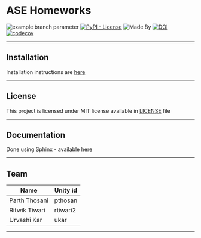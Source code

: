 # ASE Homeworks

![example branch parameter](https://github.com/team-4-csc-591-ase/hw/actions/workflows/main.yml/badge.svg?branch=main)
[![PyPI - License](https://img.shields.io/pypi/l/FastAPI)](https://opensource.org/licenses/MIT)
![Made By](https://img.shields.io/badge/Made_By-Python3.10-green)
[![DOI](https://zenodo.org/badge/589088031.svg)](https://zenodo.org/badge/latestdoi/589088031)
[![codecov](https://codecov.io/gh/team-4-csc-591-ase/hw/branch/main/graph/badge.svg?token=X2G5P1UNIR)](https://codecov.io/gh/team-4-csc-591-ase/hw)

______________________________________________________________________

## Installation

Installation instructions are [here](https://github.com/team-4-csc-591-ase/hw/tree/main/INSTALL.md)

______________________________________________________________________

## License

This project is licensed under MIT license available in [LICENSE](https://github.com/team-4-csc-591-ase/hw/blob/main/LICENSE.md) file

______________________________________________________________________

## Documentation

Done using Sphinx - available [here](https://team-4-csc-591-ase.github.io/hw)

______________________________________________________________________

## Team

| Name          | Unity id |
|---------------|----------|
| Parth Thosani | pthosan |
| Ritwik Tiwari | rtiwari2 |
| Urvashi Kar   | ukar     |

______________________________________________________________________
